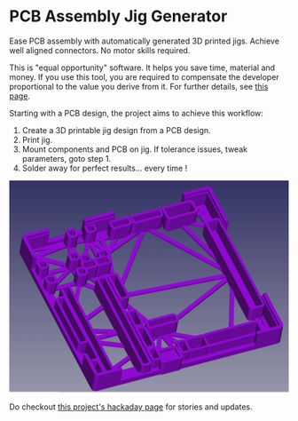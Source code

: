 # PCB Assembly Jig Generator

Ease PCB assembly with automatically generated 3D printed jigs. Achieve well aligned connectors. No motor skills required.

This is "equal opportunity" software. It helps you save time, material and money. If you use this tool, you are required to compensate the developer proportional to the value you derive from it.  For further details, see [this page](https://github.com/sponsors/shreekumar3d).

Starting with a PCB design, the project aims to achieve this workflow:

 1. Create a 3D printable jig design from a PCB design.
 2. Print jig.
 3. Mount components and PCB on jig. If tolerance issues, tweak parameters, goto step 1.
 4. Solder away for perfect results... every time !

![Jig Usage](images/jig-animation.gif)

Do checkout [this project's hackaday page](https://hackaday.io/project/198409-pcb-assembly-jig-generator) for stories and updates.
